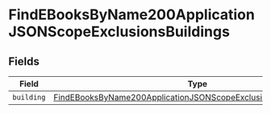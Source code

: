 # FindEBooksByName200ApplicationJSONScopeExclusionsBuildings


## Fields

| Field                                                                                                                                                               | Type                                                                                                                                                                | Required                                                                                                                                                            | Description                                                                                                                                                         |
| ------------------------------------------------------------------------------------------------------------------------------------------------------------------- | ------------------------------------------------------------------------------------------------------------------------------------------------------------------- | ------------------------------------------------------------------------------------------------------------------------------------------------------------------- | ------------------------------------------------------------------------------------------------------------------------------------------------------------------- |
| `building`                                                                                                                                                          | [FindEBooksByName200ApplicationJSONScopeExclusionsBuildingsBuilding](../../models/operations/findebooksbyname200applicationjsonscopeexclusionsbuildingsbuilding.md) | :heavy_minus_sign:                                                                                                                                                  | N/A                                                                                                                                                                 |